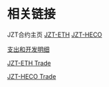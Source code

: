 # 相关链接

JZT合约主页 [JZT-ETH](https://etherscan.io/token/0x138328666ce9823251030fedb69a8fe1c664916f) [JZT-HECO](https://hecoinfo.com/token/0x6d155efab8f5d9af4f2c2b2ce430c825cd43284a)

[支出和开发明细](https://github.com/Jzvd/JZToken/blob/master/account.xlsx)

[JZT-ETH Trade](https://app.uniswap.org/#/swap?inputCurrency=0x138328666ce9823251030fedb69a8fe1c664916f)

[JZT-HECO Trade]()